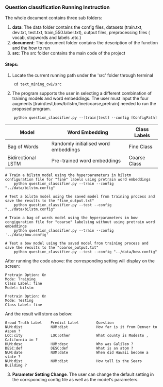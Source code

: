 ### Question classification Running Instruction

The whole document contains three sub folders:
1. **data**: The data folder contains the config files, datasets (train.txt, dev.txt, test.txt, train_550.label.txt), output files, preprocessing files ( vocab, stopwords and labels .etc.)
2. **document**: The document folder contains the description of the function and the how to run
3. **src**: The src folder contains the main code of the project

#### Steps:
1. Locate the current running path under the 'src' folder through terminal
```
    cd text_mining_cw1/src
```
2. The program supports the user in selecting a different combination of training models and word embeddings. The user must input the four augments [train/test,bow/bilistm,fine/coarse,pretrain] needed to run the proposed program.

```
    python question_classifier.py --[train|test] --config [ConfigPath] 
```
| Model | Word Embedding | Class Labels |
| -------- | -------- | -------- |
| Bag of Words | Randomly initialised word embeddings | Fine Class |
| Bidirectional LSTM | Pre-trained word embeddings | Coarse Class |

```
# Train a bilstm model using the hyperparameters in bilstm configuration file for "fine" labels using pretrain word embeddings
    python question_classifier.py --train --config "../data/bilstm.config" 

# Test a bilstm model using the saved model from training process and save the results to the "fine_output.txt"
    python question_classifier.py --test --config "../data/bilstm.config" 

# Train a bag of words model using the hyperparameters in bow congiguration file for "coarse" labelsing without using pretrain word embeddings
    python question_classifier.py --train --config '../data/bow.config' 

# Test a bow model using the saved model from training process and save the results to the "coarse_output.txt"
    python question_classifier.py --test --config "../data/bow.config" 
```
After running the code above: the corresponding setting will display on the screen:

```
Pretrain Option: On
Mode: Training
Class Label: fine
Model: bilstm
```
```
Pretrain Option: On
Mode: Testing
Class Label: fine
```
And the result will store as below:
```
Groud Truth Label    Predict Label        Question            
NUM:dist             NUM:dist             How far is it from Denver to Aspen ?
LOC:city             LOC:other            What county is Modesto , California in ?
HUM:desc             HUM:desc             Who was Galileo ?   
DESC:def             DESC:def             What is an atom ?   
NUM:date             NUM:date             When did Hawaii become a state ?
NUM:dist             NUM:dist             How tall is the Sears Building ?
```

3. **Parameter Setting Change**. The user can change the default setting in the corrsponding config file as well as the model's parameters.


